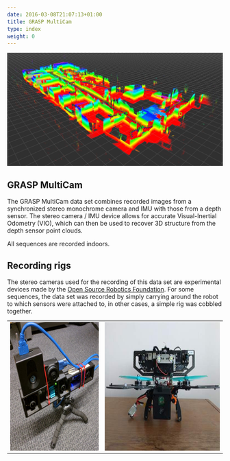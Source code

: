 ```yaml
---
date: 2016-03-08T21:07:13+01:00
title: GRASP MultiCam
type: index
weight: 0
---
```

![header](media/landing_page.jpg)
## GRASP MultiCam

The GRASP MultiCam data set combines recorded images from a
synchronized stereo monochrome camera and IMU  with those from a depth
sensor. The stereo camera / IMU device allows for accurate
Visual-Inertial Odometry (VIO), which can then be used to recover 3D
structure from the depth sensor point clouds.

All sequences are recorded indoors.

## Recording rigs

The stereo cameras used for the recording of this data set are
experimental devices made by the
[Open Source Robotics Foundation](https://www.openrobotics.org/). For
some sequences, the data set was recorded by simply carrying around
the robot to which sensors were attached to, in other cases, a simple
rig was cobbled together.

<table>
<tr>
<td><img src="media/falcam_rig.jpg" height="300"/></td>
<td><img src="media/fla_platform.jpg" height="300"/></td>
</tr>
</table>
